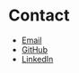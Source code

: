 # Contact

- [Email](mailto:ivan.martinf@upm.es)
- [GitHub](https://github.com/imartinf)
- [LinkedIn](https://www.linkedin.com/in/ivan-martin-fernandez/)